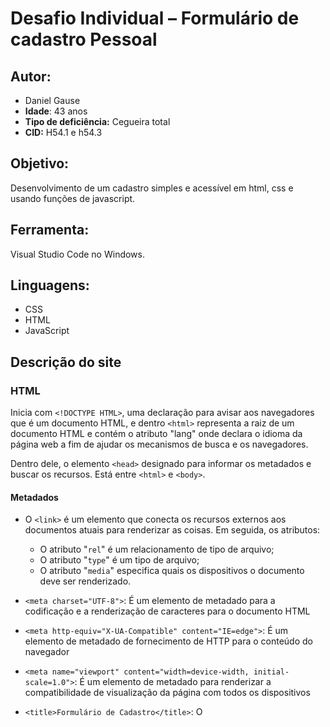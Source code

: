 # Desafio Individual – Formulário de cadastro Pessoal

## Autor:

- Daniel Gause
- **Idade**: 43 anos
- **Tipo de deficiência:** Cegueira total
- **CID:** H54.1 e h54.3 

## Objetivo:

Desenvolvimento de um cadastro simples e acessível em html, css e usando funções de javascript. 
## Ferramenta:

Visual Studio Code no Windows.

## Linguagens: 

- CSS
- HTML
- JavaScript

## Descrição do site

### HTML

Inicia com `<!DOCTYPE HTML>`, uma declaração para avisar aos navegadores que é um documento HTML, e dentro `<html>` representa a raiz de um documento HTML e contém o atributo "lang" onde declara o idioma da página web a fim de ajudar os mecanismos de busca e os navegadores. 

Dentro dele, o elemento `<head>` designado para informar os metadados e buscar os recursos. Está entre `<html>` e `<body>`. 

#### Metadados

- O `<link>` é um elemento que conecta os recursos externos aos documentos atuais para renderizar as coisas. Em seguida, os atributos:
  - O atributo "`rel`" é um relacionamento de tipo de arquivo;
  - O atributo "`type`" é um tipo de arquivo;
  - O atributo "`media`" especifica quais os dispositivos o documento deve ser renderizado.

- `<meta charset="UTF-8">`: É um elemento de metadado para a codificação e a renderização de caracteres para o documento HTML
- `<meta http-equiv="X-UA-Compatible" content="IE=edge">`: É um elemento de metadado de fornecimento de HTTP para o conteúdo do navegador
- `<meta name="viewport" content="width=device-width, initial-scale=1.0">`: É um elemento de metadado para renderizar a compatibilidade de visualização da página com todos os dispositivos
- `<title>Formulário de Cadastro</title>`: O <title> é um elemento que renderiza o título para a aba do navegador

#### Corpo

O elemento `<body>` renderiza todo o corpo de um documento.

No corpo são encontrados os elementos <div>, que são divisões ou seções num documento HTML. O atributo "`class`" é um nome de classe para um elemento para pegar os seletores de um arquivo CSS.

Além disso, numa divisão, temos:

- `<h1>` é um cabeçalho de primeiro grau.
- `<p>` é uma definição de parágrafos.

#### Formulário

O `<form>` é um elemento de criação de formulário usado para onde o usuário possa preencher os campos. Nele, tem um atributo "`onsubmit`" é um evento de submissão em JavaScript que executa a função.

No form temos:

##### Rótulos

- O `<label>` é um elemento que rotula a informação.
  - O atributo "`for`" é um método que pega o identificador do campo de entrada.

##### Campos de entrada

- O `<input>` é um elemento de campo de entrada para o usuário escrever o valor e preenchê-lo.
  - O atributo "`id`" é uma vinculação do campo ao rótulo.
  - O atributo "`required`" significa que o campo não pode ser vazio.
  - O atributo "`maxlength`" define o limite de caracteres.
  - O atributo "`placeholder`" é um valor da dica ou do exemplo.
O atributo "`autocomplete="off""` foi usado em entradas específicas para proteção de dados sensíveis. 
O atributo "`autocomplete="off"`"  foi usado em entradas específicas para proteção de dados sensíveis. 




#### Fim

O atributo  "`onkeydown`" foi usado para executar a função de preenchimento dos pontos e ífem da máscara do cpf. 
O comando onblur="pesquisacep(this.value);" possue um evento "onblur" que checa se o CEP é válido ou não e também preenche todos os campos de endereço de forma automática. 

O comando `<input id="cadastrar" type="submit" value="Enviar dados">` é um botão de submissão com um valor para renderizar

O comando `<script type="text/javascript" src="js/script.js"></script>` é elemento para anexar o arquivo externo em JavaScript e define o tipo de documento



### JavaScript

Foi usado nesse projeto a API do ViaCep,, com algumas adaptações estruturais. 

No fim, na última função, temos um comando `window.location.href`, que encaminha para próxima página de mensagem enviada com sucesso. 

## Referências

### HTML

Vídeos da trilha de aprendizagem da Gama Academy, e apostilas diversas.

### JavaScript

- [Validação de CEP pelo ViaCEP](https://viacep.com.br/#:~:text=Acessando%20o%20webservice%20de%20CEP,piped%22%20ou%20%22querty%22.)

### CSS

Método de acerto e erro, visto ser deficiente visual total e não ter uma exata noção do visual, com a colaboração de pessoas que veem.

